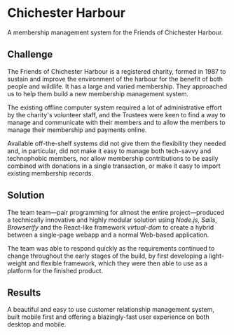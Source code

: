 # Chichester Harbour

A membership management system for the Friends of Chichester Harbour.

## Challenge

The Friends of Chichester Harbour is a registered charity, formed in 1987 to sustain and improve the environment of the harbour for the benefit of both people and wildlife. It has a large and varied membership. They approached us to help them build a new membership management system.      

The existing offline computer system required a lot of administrative effort by the charity's volunteer staff, and the Trustees were keen to find a way to manage and communicate with their members and to allow the members to manage their membership and payments online.

Available off-the-shelf systems did not give them the flexibility they needed and, in particular, did not make it easy to manage both tech-savvy and technophobic members, nor allow membership contributions to be easily combined with donations in a single transaction, or make it easy to import existing membership records.

## Solution
The team team—pair programming for almost the entire project—produced a technically innovative and highly modular solution using *Node.js*, *Sails*, *Browserify* and the React-like framework *virtual-dom* to create a hybrid between a single-page webapp and a normal Web-based application.

The team was able to respond quickly as the requirements continued to change throughout the early stages of the build, by first developing a light-weight and flexible framework, which they were then able to use as a platform for the finished product.

## Results
A beautiful and easy to use customer relationship management system, built mobile first and offering a blazingly-fast user experience on both desktop and mobile.
